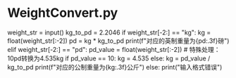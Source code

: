 # WeightConvert.py
weight_str = input()
kg_to_pd = 2.2046
if weight_str[-2:] == "kg":
    kg = float(weight_str[:-2])
    pd = kg * kg_to_pd
    print(f"对应的英制重量为{pd:.3f}磅")
elif weight_str[-2:] == "pd":
    pd_value = float(weight_str[:-2])
    # 特殊处理：10pd转换为4.535kg
    if pd_value == 10:
        kg = 4.535
    else:
        kg = pd_value / kg_to_pd
    print(f"对应的公制重量为{kg:.3f}公斤")
else:
    print("输入格式错误")

